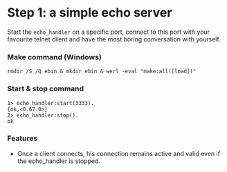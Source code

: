# Step 1: a simple echo server

Start the `echo_handler` on a specific port, connect to this port with your favourite telnet client and have the most boring conversation with yourself.

### Make command (Windows)

```
rmdir /S /Q ebin & mkdir ebin & werl -eval "make:all([load])"
```

### Start & stop command

```
1> echo_handler:start(3333).
{ok,<0.67.0>}
2> echo_handler:stop().
ok
```

### Features

* Once a client connects, his connection remains active and valid even if the echo_handler is stopped.
